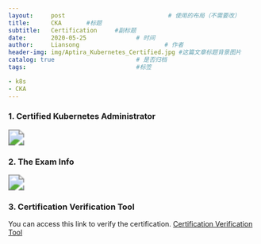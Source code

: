 ```yaml
---
layout:     post   		                     # 使用的布局（不需要改）
title:      CKA       #标题
subtitle:   Certification     #副标题
date:       2020-05-25				# 时间
author:     Liansong 						# 作者
header-img: img/Aptira_Kubernetes_Certified.jpg #这篇文章标题背景图片
catalog: true 						# 是否归档
tags:								#标签

- k8s
- CKA
---
```


### 1. Certified Kubernetes Administrator

<img src="https://cdn.jsdelivr.net/gh/yeliansong/github-blog-PIC/blog-images/007S8ZIlgy1gf4lrnhi3oj315m0u07wh.jpg" style="zoom:200%;" />



### 2. The Exam Info

<img src="https://cdn.jsdelivr.net/gh/yeliansong/github-blog-PIC/blog-images/007S8ZIlgy1gf4lvw2z43j30o00h6myj.jpg" style="zoom:200%;" />



### 3. Certification Verification Tool

You can access this link to verify the certification.
[Certification Verification Tool](https://training.linuxfoundation.org/certification/verify/)





